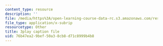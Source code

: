 ```yaml
---
content_type: resource
description: ''
file: /media/https%3A/open-learning-course-data-rc.s3.amazonaws.com/res-6-008-digital-signal-processing-spring-2011/76b47ea29bef50a38cb8d71c8999b4b8_rF5sEfhttwo.vtt
file_type: application/x-subrip
resourcetype: Other
title: 3play caption file
uid: 76b47ea2-9bef-50a3-8cb8-d71c8999b4b8
---
```

